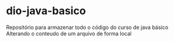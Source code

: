 # dio-java-basico
Repositório para armazenar todo o código do curso de java básico 
Alterando o conteudo de um arquivo de forma local